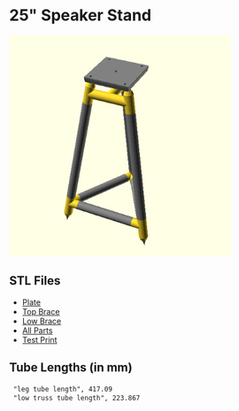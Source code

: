 # 25" Speaker Stand

<img src="./tripod.png" width="400">

## STL Files
-   [Plate](./tripod-plate.stl)
-   [Top Brace](./tripod-hi.stl)
-   [Low Brace](./tripod-low.stl)
-   [All Parts](./tripod.stl)
-   [Test Print](./tripod-test.stl)

## Tube Lengths (in mm)
```
 "leg tube length", 417.09
 "low truss tube length", 223.867
```
